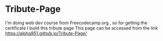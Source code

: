 # Tribute-Page
I'm doing web dev course from Freecodecamp.org , so for getting the certificate I build this tribute page
This page can be accessed from the link https://alpha951.github.io/Tribute-Page/
